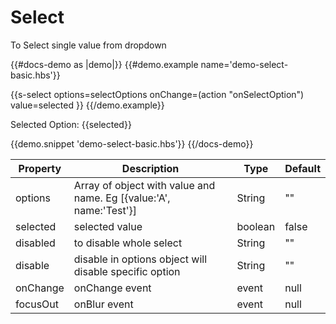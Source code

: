 # Select

<p>To Select single value from dropdown</p>

{{#docs-demo as |demo|}}
{{#demo.example name='demo-select-basic.hbs'}}


{{s-select options=selectOptions onChange=(action "onSelectOption") value=selected }}
{{/demo.example}}
<p class="pl15">Selected Option: {{selected}}</p>
{{demo.snippet 'demo-select-basic.hbs'}}
{{/docs-demo}}





| Property   | Description                                                                  | Type    | Default |
| ---------- | ---------------------------------------------------------------------------- | ------- | ------- |
| options      | Array of object with value and name. Eg [{value:'A', name:'Test'}]         | String  | ""      |
| selected  | selected value                                           | boolean  | false  |
| disabled  | to disable whole select                                                         | String  | ""      |
| disable  | disable in options object will disable specific option                         | String  | ""      |
| onChange | onChange event                                                                 | event   | null    |
| focusOut | onBlur event                                                                   | event   | null    |

